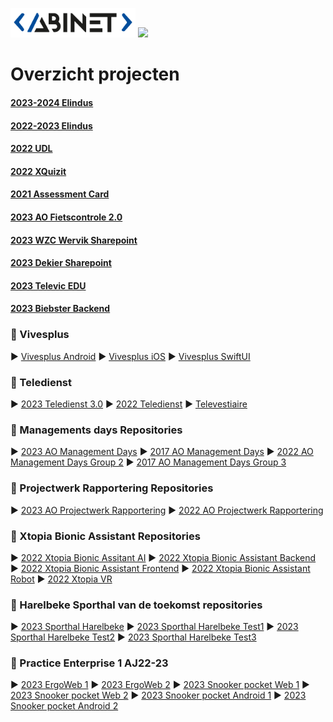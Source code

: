 <img src="logo.png" width="200"> <img src="https://www.vives.be/themes/custom/vives/logo.svg" width="125">

# Overzicht projecten                                                                         

#### [2023-2024 Elindus](https://github.com/AbinetVives/2023-2024-Elindus)
#### [2022-2023 Elindus](https://github.com/AbinetVives/elindus)
#### [2022 UDL](https://github.com/AbinetVives/udl)
#### [2022 XQuizit](https://github.com/AbinetVives/xQuizIT)
#### [2021 Assessment Card](https://github.com/AbinetVives/assessment-card)
#### [2023 AO Fietscontrole 2.0](https://github.com/AbinetVives/2023AO-Fietscontrole2.0.git)
#### [2023 WZC Wervik Sharepoint](https://github.com/AbinetVives/2023-WZC-Wervik)
#### [2023 Dekier Sharepoint](https://github.com/AbinetVives/2023-DeKier)
#### [2023 Televic EDU](https://github.com/AbinetVives/23_24_TelevicEDU)
#### [2023 Biebster Backend](https://github.com/AbinetVives/BibsterBackend)


### 📁 Vivesplus
► [Vivesplus Android](https://github.com/AbinetVives/Vivesplus-android)
► [Vivesplus iOS](https://github.com/AbinetVives/Vivesplus-ios)
► [Vivesplus SwiftUI](https://github.com/AbinetVives/vivesplus_swiftUI)


### 📁 Teledienst
► [2023 Teledienst 3.0](https://github.com/AbinetVives/23_24_Teledienst3.0)
► [2022 Teledienst](https://github.com/AbinetVives/teledienst)
► [Televestiaire](https://github.com/AbinetVives/televestiaire)

### 📁 Managements days Repositories </span>
► [2023 AO Management Days](https://github.com/AbinetVives/2023AO-ManagementDays.git)
► [2017 AO Management Days](https://github.com/AbinetVives/2017-management-days)
► [2022 AO Management Days Group 2](https://github.com/AbinetVives/2022-management-days-g2)
► [2017 AO Management Days Group 3](https://github.com/AbinetVives/2022-management-days-g3)

### 📁 Projectwerk Rapportering Repositories
► [2023 AO Projectwerk Rapportering](https://github.com/AbinetVives/2023AO-Projectwerk-Rapportering.git)
► [2022 AO Projectwerk Rapportering](https://github.com/AbinetVives/2022-Projectwerk-Rapportering.git)

### 📁 Xtopia Bionic Assistant Repositories
► [2022 Xtopia Bionic Assitant AI](https://github.com/AbinetVives/xtopia-bionic-assistant-ai)
► [2022 Xtopia Bionic Assistant Backend](https://github.com/AbinetVives/xtopia-bionic-assistant-backend)
► [2022 Xtopia Bionic Assistant Frontend](https://github.com/AbinetVives/xtopia-front-end)
► [2022 Xtopia Bionic Assistant Robot](https://github.com/AbinetVives/xtopia-bionic-assistant-robot)
► [2022 Xtopia VR](https://github.com/AbinetVives/xtopia-vr)

### 📁 Harelbeke Sporthal van de toekomst repositories
► [2023 Sporthal Harelbeke](https://github.com/AbinetVives/2023-sporthal-harelbeke)
► [2023 Sporthal Harelbeke Test1](https://github.com/AbinetVives/2023-sporthal-harelbeke-test1)
► [2023 Sporthal Harelbeke Test2](https://github.com/AbinetVives/2023-sporthal-harelbeke-test2)
► [2023 Sporthal Harelbeke Test3](https://github.com/AbinetVives/2023-sporthal-harelbeke-test3)

### 📁 Practice Enterprise 1 AJ22-23
► [2023 ErgoWeb 1](https://github.com/AbinetVives/2023-ergo-web1)
► [2023 ErgoWeb 2](https://github.com/AbinetVives/2023-ergo-web2)
► [2023 Snooker pocket Web 1](https://github.com/AbinetVives/2023-snooker-pocket-1-web)
► [2023 Snooker pocket Web 2](https://github.com/AbinetVives/2023-snooker-pocket-2-web)
► [2023 Snooker pocket Android 1](https://github.com/AbinetVives/2023-snooker-pocket-1-android)
► [2023 Snooker pocket Android 2](https://github.com/AbinetVives/2023-snooker-pocket-2-android)
